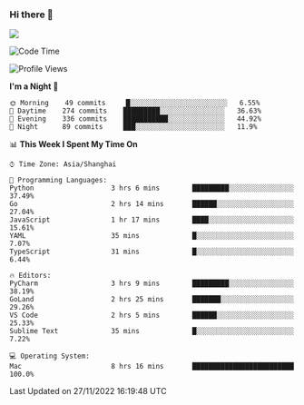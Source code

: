### Hi there 👋

<!--
**JJAYCHEN1e/jjaychen1e** is a ✨ _special_ ✨ repository because its `README.md` (this file) appears on your GitHub profile.

Here are some ideas to get you started:

- 🔭 I’m currently working on ...
- 🌱 I’m currently learning ...
- 👯 I’m looking to collaborate on ...
- 🤔 I’m looking for help with ...
- 💬 Ask me about ...
- 📫 How to reach me: ...
- 😄 Pronouns: ...
- ⚡ Fun fact: ...
-->

[![](https://github-readme-stats.vercel.app/api?username=jjaychen1e&show_icons=true)](https://github.com/jjaychen1e/github-readme-stats?count_private=true)

<!--START_SECTION:waka-->
![Code Time](http://img.shields.io/badge/Code%20Time-473%20hrs%2037%20mins-blue)

![Profile Views](http://img.shields.io/badge/Profile%20Views-0-blue)

**I'm a Night 🦉** 

```text
🌞 Morning    49 commits     █░░░░░░░░░░░░░░░░░░░░░░░░   6.55% 
🌆 Daytime    274 commits    █████████░░░░░░░░░░░░░░░░   36.63% 
🌃 Evening    336 commits    ███████████░░░░░░░░░░░░░░   44.92% 
🌙 Night      89 commits     ███░░░░░░░░░░░░░░░░░░░░░░   11.9%

```


📊 **This Week I Spent My Time On** 

```text
⌚︎ Time Zone: Asia/Shanghai

💬 Programming Languages: 
Python                   3 hrs 6 mins        █████████░░░░░░░░░░░░░░░░   37.49% 
Go                       2 hrs 14 mins       ██████░░░░░░░░░░░░░░░░░░░   27.04% 
JavaScript               1 hr 17 mins        ████░░░░░░░░░░░░░░░░░░░░░   15.61% 
YAML                     35 mins             █░░░░░░░░░░░░░░░░░░░░░░░░   7.07% 
TypeScript               31 mins             █░░░░░░░░░░░░░░░░░░░░░░░░   6.44%

🔥 Editors: 
PyCharm                  3 hrs 9 mins        █████████░░░░░░░░░░░░░░░░   38.19% 
GoLand                   2 hrs 25 mins       ███████░░░░░░░░░░░░░░░░░░   29.26% 
VS Code                  2 hrs 5 mins        ██████░░░░░░░░░░░░░░░░░░░   25.33% 
Sublime Text             35 mins             █░░░░░░░░░░░░░░░░░░░░░░░░   7.22%

💻 Operating System: 
Mac                      8 hrs 16 mins       █████████████████████████   100.0%

```


 Last Updated on 27/11/2022 16:19:48 UTC
<!--END_SECTION:waka-->

